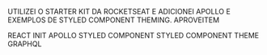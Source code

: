 UTILIZEI O STARTER KIT DA ROCKETSEAT E ADICIONEI APOLLO E EXEMPLOS DE STYLED COMPONENT THEMING. APROVEITEM

REACT INIT
APOLLO
STYLED COMPONENT
STYLED COMPONENT THEME
GRAPHQL
